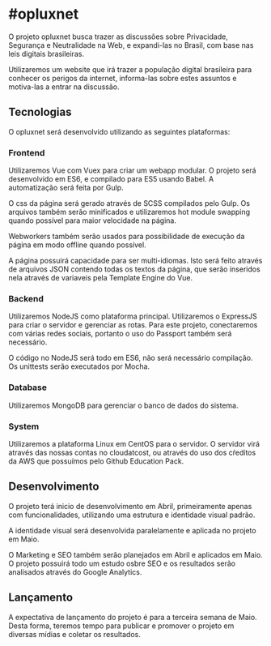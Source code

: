 # #opluxnet

O projeto opluxnet busca trazer as discussões sobre Privacidade, Segurança e Neutralidade na Web, 
e expandi-las no Brasil, com base nas leis digitais brasileiras.

Utilizaremos um website que irá trazer a população digital brasileira para conhecer os perigos da internet, 
informa-las sobre estes assuntos e motiva-las a entrar na discussão.

## Tecnologias

O opluxnet será desenvolvido utilizando as seguintes plataformas:

### Frontend

Utilizaremos Vue com Vuex para criar um webapp modular. O projeto será desenvolvido em ES6, e compilado para ES5 usando
Babel. A automatização será feita por Gulp.

O css da página será gerado através de SCSS compilados pelo Gulp. Os arquivos também serão minificados e utilizaremos
hot module swapping quando possível para maior velocidade na página.

Webworkers também serão usados para possibilidade de execução da página em modo offline quando possível.

A página possuirá capacidade para ser multi-idiomas. Isto será feito através de arquivos JSON contendo todas os textos
da página, que serão inseridos nela através de variaveis pela Template Engine do Vue.

### Backend

Utilizaremos NodeJS como plataforma principal. Utilizaremos o ExpressJS para criar o servidor e gerenciar as rotas.
Para este projeto, conectaremos com várias redes sociais, portanto o uso do Passport também será necessário.

O código no NodeJS será todo em ES6, não será necessário compilação. Os unittests serão executados por Mocha.

### Database

Utilizaremos MongoDB para gerenciar o banco de dados do sistema. 

### System

Utilizaremos a plataforma Linux em CentOS para o servidor. O servidor virá através das nossas contas no cloudatcost,
ou através do uso dos cŕeditos da AWS que possuímos pelo Github Education Pack.

## Desenvolvimento

O projeto terá inicio de desenvolvimento em Abril, primeiramente apenas com funcionalidades, utilizando uma estrutura
e identidade visual padrão.

A identidade visual será desenvolvida paralelamente e aplicada no projeto em Maio.

O Marketing e SEO também serão planejados em Abril e aplicados em Maio. O projeto possuirá todo um estudo osbre SEO e
os resultados serão analisados através do Google Analytics.

## Lançamento

A expectativa de lançamento do projeto é para a terceira semana de Maio. Desta forma, teremos tempo para publicar e
promover o projeto em diversas mídias e coletar os resultados.